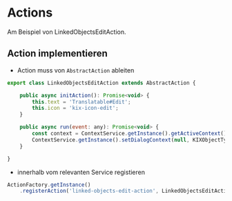 # Actions

Am Beispiel von LinkedObjectsEditAction.

## Action implementieren

* Action muss von `AbstractAction` ableiten

```javascript
export class LinkedObjectsEditAction extends AbstractAction {

    public async initAction(): Promise<void> {
        this.text = 'Translatable#Edit';
        this.icon = 'kix-icon-edit';
    }

    public async run(event: any): Promise<void> {
        const context = ContextService.getInstance().getActiveContext();
        ContextService.getInstance().setDialogContext(null, KIXObjectType.LINK, ContextMode.EDIT_LINKS);
    }

}
```

* innerhalb vom relevanten Service registieren

```javascript
ActionFactory.getInstance()
    .registerAction('linked-objects-edit-action', LinkedObjectsEditAction);
```
